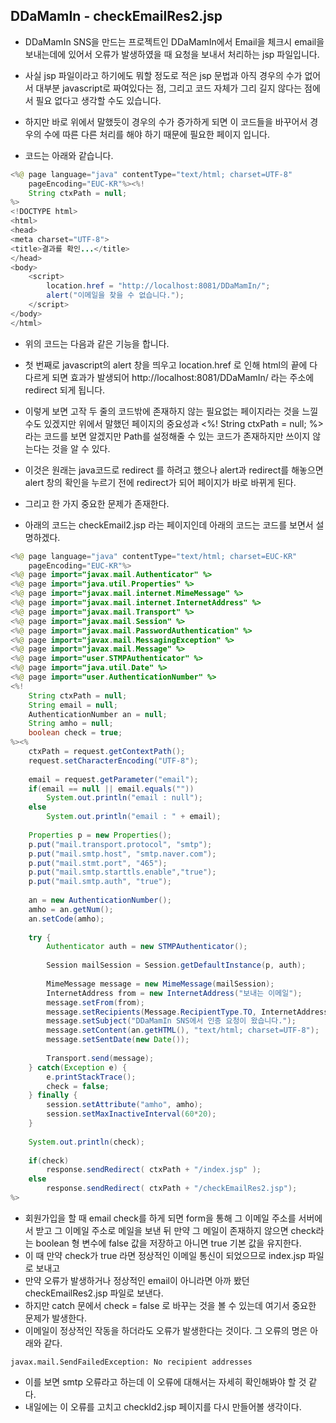 ## DDaMamIn - checkEmailRes2.jsp

- DDaMamIn SNS을 만드는 프로젝트인 DDaMamIn에서 Email을 체크시 email을 보내는데에 있어서 오류가 발생하였을 때 요청을 보내서 처리하는 jsp 파일입니다.

- 사실 jsp 파일이라고 하기에도 뭐할 정도로 적은 jsp 문법과 아직 경우의 수가 없어서 대부분 javascript로 짜여있다는 점, 그리고 코드 자체가 그리 길지 않다는 점에서 필요 없다고 생각할 수도 있습니다.

- 하지만 바로 위에서 말했듯이 경우의 수가 증가하게 되면 이 코드들을 바꾸어서 경우의 수에 따른 다른 처리를 해야 하기 때문에 필요한 페이지 입니다.

- 코드는 아래와 같습니다.

```java
<%@ page language="java" contentType="text/html; charset=UTF-8"
    pageEncoding="EUC-KR"%><%!
    String ctxPath = null;
%>
<!DOCTYPE html>
<html>
<head>
<meta charset="UTF-8">
<title>결과를 확인...</title>
</head>
<body>
	<script>
		location.href = "http://localhost:8081/DDaMamIn/";
		alert("이메일을 찾을 수 없습니다.");
	</script>
</body>
</html>
```

- 위의 코드는 다음과 같은 기능을 합니다.
- 첫 번째로 javascript의 alert 창을 띄우고 location.href 로 인해 html의 끝에 다다르게 되면 효과가 발생되어 http://localhost:8081/DDaMamIn/ 라는 주소에 redirect 되게 됩니다.
- 이렇게 보면 고작 두 줄의 코드밖에 존재하지 않는 필요없는 페이지라는 것을 느낄수도 있겠지만 위에서 말했던 페이지의 중요성과 <%! String ctxPath = null; %> 라는 코드를 보면 알겠지만 Path를 설정해줄 수 있는 코드가 존재하지만 쓰이지 않는다는 것을 알 수 있다.
- 이것은 원래는 java코드로 redirect 를 하려고 했으나 alert과 redirect를 해놓으면 alert 창의 확인을 누르기 전에 redirect가 되어 페이지가 바로 바뀌게 된다.



- 그리고 한 가지 중요한 문제가 존재한다.
- 아래의 코드는 checkEmail2.jsp 라는 페이지인데 아래의 코드는 코드를 보면서 설명하겠다.

```java
<%@ page language="java" contentType="text/html; charset=EUC-KR"
    pageEncoding="EUC-KR"%>
<%@ page import="javax.mail.Authenticator" %>
<%@ page import="java.util.Properties" %>
<%@ page import="javax.mail.internet.MimeMessage" %>
<%@ page import="javax.mail.internet.InternetAddress" %>
<%@ page import="javax.mail.Transport" %>
<%@ page import="javax.mail.Session" %>
<%@ page import="javax.mail.PasswordAuthentication" %>
<%@ page import="javax.mail.MessagingException" %>
<%@ page import="javax.mail.Message" %>
<%@ page import="user.STMPAuthenticator" %>
<%@ page import="java.util.Date" %>
<%@ page import="user.AuthenticationNumber" %>
<%!
    String ctxPath = null;
    String email = null;
    AuthenticationNumber an = null;
    String amho = null;
    boolean check = true;
%><%
	ctxPath = request.getContextPath();
	request.setCharacterEncoding("UTF-8");
	
	email = request.getParameter("email");
	if(email == null || email.equals(""))
		System.out.println("email : null");
	else
		System.out.println("email : " + email);
	
	Properties p = new Properties();
	p.put("mail.transport.protocol", "smtp");
	p.put("mail.smtp.host", "smtp.naver.com");
	p.put("mail.stmt.port", "465");
	p.put("mail.smtp.starttls.enable","true");
	p.put("mail.smtp.auth", "true");
	
	an = new AuthenticationNumber();
	amho = an.getNum();
	an.setCode(amho);
	
	try {
		Authenticator auth = new STMPAuthenticator();
		
		Session mailSession = Session.getDefaultInstance(p, auth);
		
		MimeMessage message = new MimeMessage(mailSession);
		InternetAddress from = new InternetAddress("보내는 이메일");
		message.setFrom(from);
		message.setRecipients(Message.RecipientType.TO, InternetAddress.parse(email));
		message.setSubject("DDaMamIn SNS에서 인증 요청이 왔습니다.");
		message.setContent(an.getHTML(), "text/html; charset=UTF-8");
		message.setSentDate(new Date());
		
		Transport.send(message);
	} catch(Exception e) {
		e.printStackTrace();
		check = false;
	} finally {
		session.setAttribute("amho", amho);
		session.setMaxInactiveInterval(60*20);
	}
	
	System.out.println(check);
	
	if(check)
		response.sendRedirect( ctxPath + "/index.jsp" );
	else
		response.sendRedirect( ctxPath + "/checkEmailRes2.jsp");
%>
```

- 회원가입을 할 때 email check를 하게 되면 form을 통해 그 이메일 주소를 서버에서 받고 그 이메일 주소로 메일을 보낸 뒤 만약 그 메일이 존재하지 않으면 check라는 boolean 형 변수에 false 값을 저장하고 아니면 true 기본 값을 유지한다.
- 이 때 만약 check가 true 라면 정상적인 이메일 통신이 되었으므로 index.jsp 파일로 보내고
- 만약 오류가 발생하거나 정상적인 email이 아니라면 아까 봤던 checkEmailRes2.jsp 파일로 보낸다.
- 하지만 catch 문에서 check = false 로 바꾸는 것을 볼 수 있는데 여기서 중요한 문제가 발생한다.
- 이메일이 정상적인 작동을 하더라도 오류가 발생한다는 것이다. 그 오류의 명은 아래와 같다.


```text
javax.mail.SendFailedException: No recipient addresses
```


- 이를 보면 smtp 오류라고 하는데 이 오류에 대해서는 자세히 확인해봐야 할 것 같다.
- 내일에는 이 오류를 고치고 checkId2.jsp 페이지를 다시 만들어볼 생각이다.